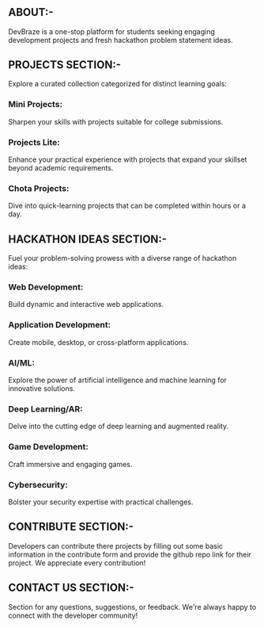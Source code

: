 # </DevBraze>

## ABOUT:-
DevBraze is a one-stop platform for students seeking engaging development projects and fresh hackathon problem statement ideas. 

## PROJECTS SECTION:-
Explore a curated collection categorized for distinct learning goals:

### Mini Projects: 
Sharpen your skills with projects suitable for college submissions.
### Projects Lite: 
Enhance your practical experience with projects that expand your skillset beyond academic requirements.
### Chota Projects: 
Dive into quick-learning projects that can be completed within hours or a day.

## HACKATHON IDEAS SECTION:-
Fuel your problem-solving prowess with a diverse range of hackathon ideas:

### Web Development: 
Build dynamic and interactive web applications.
### Application Development: 
Create mobile, desktop, or cross-platform applications.
### AI/ML: 
Explore the power of artificial intelligence and machine learning for innovative solutions.
### Deep Learning/AR: 
Delve into the cutting edge of deep learning and augmented reality.
### Game Development: 
Craft immersive and engaging games.
### Cybersecurity: 
Bolster your security expertise with practical challenges.

## CONTRIBUTE SECTION:-
Developers can contribute there projects by filling out some basic information in the contribute form and provide the github repo link for their project. We appreciate every contribution!

## CONTACT US SECTION:-
Section for any questions, suggestions, or feedback. We're always happy to connect with the developer community!

